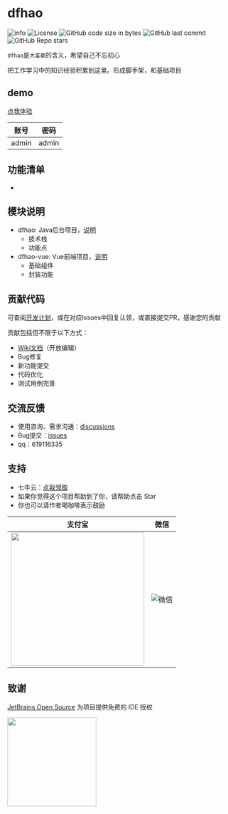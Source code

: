 # dfhao

![info](https://img.shields.io/badge/dfhao-v0.0.1-brightgreen)
![License](https://img.shields.io/github/license/zhaojc2025/dfhao)
![GitHub code size in bytes](https://img.shields.io/github/languages/code-size/zhaojc2025/dfhao)
![GitHub last commit](https://img.shields.io/github/last-commit/zhaojc2025/dfhao)
![GitHub Repo stars](https://img.shields.io/github/stars/zhaojc2025/dfhao)

`dfhao`是`大富豪`的含义，希望自己不忘初心

把工作学习中的知识经验积累到这里。形成脚手架，和基础项目

## demo

[点我体验](https://demo.dfhao.top)

| 账号 | 密码 |
| --- | --- |
| admin | admin |

## 功能清单

* 

## 模块说明

* dfhao: Java后台项目，[说明](./dfhao/README.md)
  * 技术栈
  * 功能点
* dfhao-vue: Vue前端项目，[说明](./dfhao-vue/README.md)
  * 基础组件
  * 封装功能

## 贡献代码

可查阅[开发计划]()，或在对应Issues中回复认领，或直接提交PR，感谢您的贡献

贡献包括但不限于以下方式：
* [Wiki文档](https://github.com/zhaojc2025/dfhao/wiki)（开放编辑）
* Bug修复
* 新功能提交
* 代码优化
* 测试用例完善

## 交流反馈

* 使用咨询、需求沟通：[discussions](https://github.com/zhaojc2025/dfhao/discussions)
* Bug提交：[issues](https://github.com/zhaojc2025/dfhao/issues)
* qq：619116335

## 支持

* 七牛云：[点我领取](https://s.qiniu.com/R3emMz)
* 如果你觉得这个项目帮助到了你，请帮助点击 Star
* 你也可以请作者喝咖啡表示鼓励

|**支付宝**|**微信**|
| :-------: |:-------: |
| [<img src="http://img.dfhao.top/zhifubao.jpg" width="300"/>](http://img.dfhao.top/zhifubao.jpg) | ![微信](./img/zhifubao2.jpg) |

## 致谢

[JetBrains Open Source](https://www.jetbrains.com/zh-cn/opensource) 为项目提供免费的 IDE 授权

[<img src="https://resources.jetbrains.com/storage/products/company/brand/logos/jb_beam.png" width="200"/>](https://www.jetbrains.com/opensource/)
